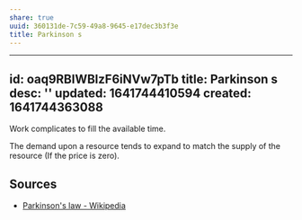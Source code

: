 ```yaml
---
share: true
uuid: 360131de-7c59-49a8-9645-e17dec3b3f3e
title: Parkinson s
---
```

---
id: oaq9RBIWBlzF6iNVw7pTb
title: Parkinson s
desc: ''
updated: 1641744410594
created: 1641744363088
---

Work complicates to fill the available time.

The demand upon a resource tends to expand to match the supply of the resource (If the price is zero).

## Sources

* [Parkinson's law - Wikipedia](https://en.wikipedia.org/wiki/Parkinson%27s_law)